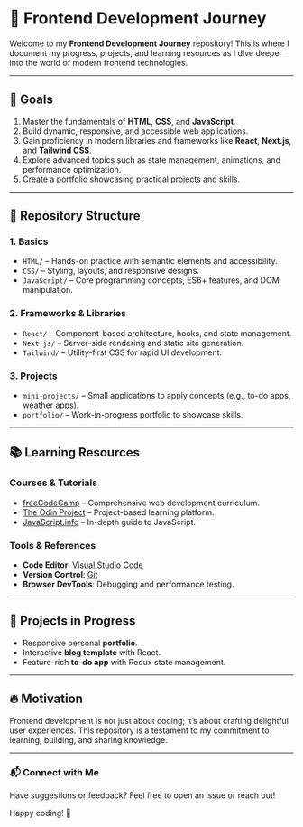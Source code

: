 # 🚀 Frontend Development Journey  

Welcome to my **Frontend Development Journey** repository! This is where I document my progress, projects, and learning resources as I dive deeper into the world of modern frontend technologies.  

---

## 🌟 Goals  

1. Master the fundamentals of **HTML**, **CSS**, and **JavaScript**.  
2. Build dynamic, responsive, and accessible web applications.  
3. Gain proficiency in modern libraries and frameworks like **React**, **Next.js**, and **Tailwind CSS**.  
4. Explore advanced topics such as state management, animations, and performance optimization.  
5. Create a portfolio showcasing practical projects and skills.  

---

## 📂 Repository Structure  

### 1. **Basics**  
- `HTML/` – Hands-on practice with semantic elements and accessibility.  
- `CSS/` – Styling, layouts, and responsive designs.  
- `JavaScript/` – Core programming concepts, ES6+ features, and DOM manipulation.  

### 2. **Frameworks & Libraries**  
- `React/` – Component-based architecture, hooks, and state management.  
- `Next.js/` – Server-side rendering and static site generation.  
- `Tailwind/` – Utility-first CSS for rapid UI development.  

### 3. **Projects**  
- `mini-projects/` – Small applications to apply concepts (e.g., to-do apps, weather apps).  
- `portfolio/` – Work-in-progress portfolio to showcase skills.  

---

## 📚 Learning Resources  

### Courses & Tutorials  
- [freeCodeCamp](https://www.freecodecamp.org) – Comprehensive web development curriculum.  
- [The Odin Project](https://www.theodinproject.com) – Project-based learning platform.  
- [JavaScript.info](https://javascript.info) – In-depth guide to JavaScript.

### Tools & References  
- **Code Editor**: [Visual Studio Code](https://code.visualstudio.com)  
- **Version Control**: [Git](https://git-scm.com)  
- **Browser DevTools**: Debugging and performance testing.  

---

## 🎯 Projects in Progress  

- Responsive personal **portfolio**.  
- Interactive **blog template** with React.  
- Feature-rich **to-do app** with Redux state management.  

---

## 🔥 Motivation  

Frontend development is not just about coding; it’s about crafting delightful user experiences. This repository is a testament to my commitment to learning, building, and sharing knowledge.  

---

### 📬 Connect with Me  
Have suggestions or feedback? Feel free to open an issue or reach out!  

Happy coding! 🚀  
